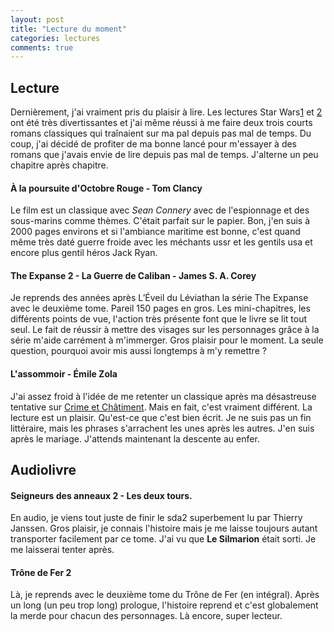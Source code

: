 ```yaml
---
layout: post
title: "Lecture du moment"
categories: lectures
comments: true
---
```


## Lecture

Dernièrement, j'ai vraiment pris du plaisir à lire. Les lectures Star Wars[1]() et [2](https://homeostasie.github.io/bouquins/SW_En-pleines-tenebres/) ont été très divertissantes et j'ai même réussi à me faire deux trois courts romans classiques qui traînaient sur ma pal depuis pas mal de temps. Du coup, j'ai décidé de profiter de ma bonne lancé pour m'essayer à des romans que j'avais envie de lire depuis pas mal de temps. J'alterne un peu chapitre après chapitre. 

#### À la poursuite d'Octobre Rouge - Tom Clancy

Le film est un classique avec *Sean Connery* avec de l'espionnage et des sous-marins comme thèmes. C'était parfait sur le papier. Bon, j'en suis à 2000 pages environs et si l'ambiance maritime est bonne, c'est quand même très daté guerre froide avec les méchants ussr et les gentils usa et encore plus gentil héros Jack Ryan.

#### The Expanse 2 - La Guerre de Caliban - James S. A. Corey

Je reprends des années après L’Éveil du Léviathan la série The Expanse avec le deuxième tome. Pareil 150 pages en gros. Les mini-chapitres, les différents points de vue, l'action très présente font que le livre se lit tout seul. Le fait de réussir à mettre des visages sur les personnages grâce à la série m'aide carrément à m'immerger. Gros plaisir pour le moment. La seule question, pourquoi avoir mis aussi longtemps à m'y remettre ?

#### L'assommoir - Émile Zola

J'ai assez froid à l'idée de me retenter un classique après ma désastreuse tentative sur [Crime et Châtiment](https://homeostasie.github.io/bouquins/Fiodor-Dostoievski_Crime-et-chatiment/). Mais en fait, c'est vraiment différent. La lecture est un plaisir. Qu'est-ce que c'est bien écrit. Je ne suis pas un fin littéraire, mais les phrases s'arrachent les unes après les autres. J'en suis après le mariage. J'attends maintenant la descente au enfer.

## Audiolivre

####  Seigneurs des anneaux 2 - Les deux tours.

En audio, je viens tout juste de finir le sda2 superbement lu par Thierry Janssen. Gros plaisir, je connais l'histoire mais je me laisse toujours autant transporter facilement par ce tome. J'ai vu que **Le Silmarion** était sorti. Je me laisserai tenter après. 


#### Trône de Fer 2

Là, je reprends avec le deuxième tome du Trône de Fer (en intégral). Après un long (un peu trop long) prologue, l'histoire reprend et c'est globalement la merde pour chacun des personnages. Là encore, super lecteur.

